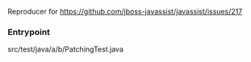 Reproducer for https://github.com/jboss-javassist/javassist/issues/217

### Entrypoint

src/test/java/a/b/PatchingTest.java
